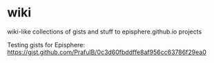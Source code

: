 # wiki
wiki-like collections of gists and stuff to episphere.github.io projects

Testing gists for Episphere: https://gist.github.com/PrafulB/0c3d60fbddffe8af956cc63786f29ea0
